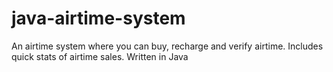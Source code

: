 # java-airtime-system
An airtime system where you can buy, recharge and verify airtime. Includes quick stats of airtime sales. Written in Java
